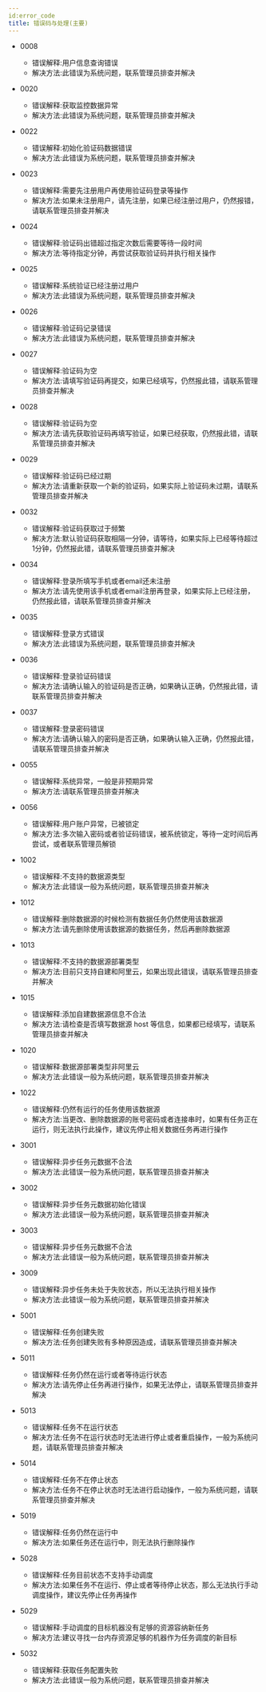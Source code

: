 ```yaml
---
id:error_code 
title: 错误码与处理(主要)
---
```


- 0008
  - 错误解释:用户信息查询错误
  - 解决方法:此错误为系统问题，联系管理员排查并解决
 
- 0020
  - 错误解释:获取监控数据异常
  - 解决方法:此错误为系统问题，联系管理员排查并解决
 
- 0022
  - 错误解释:初始化验证码数据错误
  - 解决方法:此错误为系统问题，联系管理员排查并解决
  
- 0023
  - 错误解释:需要先注册用户再使用验证码登录等操作
  - 解决方法:如果未注册用户，请先注册，如果已经注册过用户，仍然报错，请联系管理员排查并解决
  
- 0024
  - 错误解释:验证码出错超过指定次数后需要等待一段时间
  - 解决方法:等待指定分钟，再尝试获取验证码并执行相关操作
  
- 0025
  - 错误解释:系统验证已经注册过用户
  - 解决方法:此错误为系统问题，联系管理员排查并解决
  
- 0026
  - 错误解释:验证码记录错误
  - 解决方法:此错误为系统问题，联系管理员排查并解决
  
- 0027
  - 错误解释:验证码为空
  - 解决方法:请填写验证码再提交，如果已经填写，仍然报此错，请联系管理员排查并解决

- 0028
  - 错误解释:验证码为空
  - 解决方法:请先获取验证码再填写验证，如果已经获取，仍然报此错，请联系管理员排查并解决
  
- 0029
  - 错误解释:验证码已经过期
  - 解决方法:请重新获取一个新的验证码，如果实际上验证码未过期，请联系管理员排查并解决
  
- 0032
  - 错误解释:验证码获取过于频繁
  - 解决方法:默认验证码获取相隔一分钟，请等待，如果实际上已经等待超过1分钟，仍然报此错，请联系管理员排查并解决
  
- 0034
  - 错误解释:登录所填写手机或者email还未注册
  - 解决方法:请先使用该手机或者email注册再登录，如果实际上已经注册，仍然报此错，请联系管理员排查并解决
  
- 0035
  - 错误解释:登录方式错误
  - 解决方法:此错误为系统问题，联系管理员排查并解决
  
- 0036
  - 错误解释:登录验证码错误
  - 解决方法:请确认输入的验证码是否正确，如果确认正确，仍然报此错，请联系管理员排查并解决

- 0037
  - 错误解释:登录密码错误
  - 解决方法:请确认输入的密码是否正确，如果确认输入正确，仍然报此错，请联系管理员排查并解决
  
- 0055
  - 错误解释:系统异常，一般是非预期异常
  - 解决方法:请联系管理员排查并解决

- 0056
  - 错误解释:用户账户异常，已被锁定
  - 解决方法:多次输入密码或者验证码错误，被系统锁定，等待一定时间后再尝试，或者联系管理员解锁

- 1002
  - 错误解释:不支持的数据源类型
  - 解决方法:此错误一般为系统问题，联系管理员排查并解决
  
- 1012
  - 错误解释:删除数据源的时候检测有数据任务仍然使用该数据源
  - 解决方法:请先删除使用该数据源的数据任务，然后再删除数据源
  
- 1013
  - 错误解释:不支持的数据源部署类型
  - 解决方法:目前只支持自建和阿里云，如果出现此错误，请联系管理员排查并解决
  
- 1015
  - 错误解释:添加自建数据源信息不合法
  - 解决方法:请检查是否填写数据源 host 等信息，如果都已经填写，请联系管理员排查并解决
  
- 1020
  - 错误解释:数据源部署类型非阿里云
  - 解决方法:此错误一般为系统问题，联系管理员排查并解决
  
- 1022
  - 错误解释:仍然有运行的任务使用该数据源
  - 解决方法:当更改、删除数据源的账号密码或者连接串时，如果有任务正在运行，则无法执行此操作，建议先停止相关数据任务再进行操作
  
- 3001
  - 错误解释:异步任务元数据不合法
  - 解决方法:此错误一般为系统问题，联系管理员排查并解决
  
- 3002
  - 错误解释:异步任务元数据初始化错误
  - 解决方法:此错误一般为系统问题，联系管理员排查并解决

- 3003
  - 错误解释:异步任务元数据不合法
  - 解决方法:此错误一般为系统问题，联系管理员排查并解决
  
- 3009
  - 错误解释:异步任务未处于失败状态，所以无法执行相关操作
  - 解决方法:此错误一般为系统问题，联系管理员排查并解决
  
- 5001
  - 错误解释:任务创建失败
  - 解决方法:任务创建失败有多种原因造成，请联系管理员排查并解决

- 5011
  - 错误解释:任务仍然在运行或者等待运行状态
  - 解决方法:请先停止任务再进行操作，如果无法停止，请联系管理员排查并解决
  
- 5013
  - 错误解释:任务不在运行状态
  - 解决方法:任务不在运行状态时无法进行停止或者重启操作，一般为系统问题，请联系管理员排查并解决
  
- 5014
  - 错误解释:任务不在停止状态
  - 解决方法:任务不在停止状态时无法进行启动操作，一般为系统问题，请联系管理员排查并解决
  
- 5019
  - 错误解释:任务仍然在运行中
  - 解决方法:如果任务还在运行中，则无法执行删除操作
  
- 5028
  - 错误解释:任务目前状态不支持手动调度
  - 解决方法:如果任务不在运行、停止或者等待停止状态，那么无法执行手动调度操作，建议先停止任务再操作

- 5029
  - 错误解释:手动调度的目标机器没有足够的资源容纳新任务
  - 解决方法:建议寻找一台内存资源足够的机器作为任务调度的新目标
 
- 5032
  - 错误解释:获取任务配置失败
  - 解决方法:此错误一般为系统问题，联系管理员排查并解决
 
